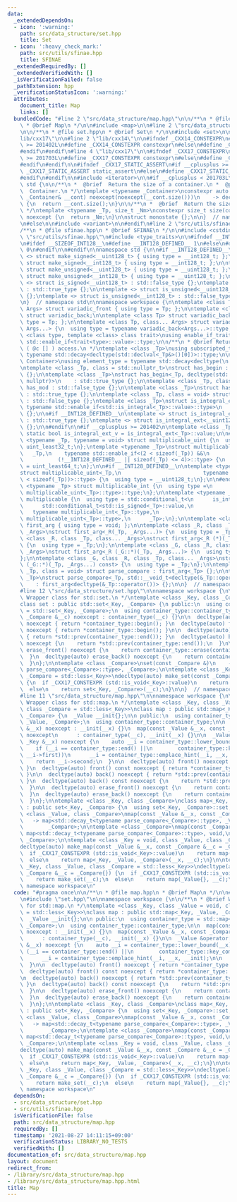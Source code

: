 ```yaml
---
data:
  _extendedDependsOn:
  - icon: ':warning:'
    path: src/data_structure/set.hpp
    title: Set
  - icon: ':heavy_check_mark:'
    path: src/utils/sfinae.hpp
    title: SFINAE
  _extendedRequiredBy: []
  _extendedVerifiedWith: []
  _isVerificationFailed: false
  _pathExtension: hpp
  _verificationStatusIcon: ':warning:'
  attributes:
    document_title: Map
    links: []
  bundledCode: "#line 2 \"src/data_structure/map.hpp\"\n\n/**\n * @file map.hpp\n\
    \ * @brief Map\n */\n\n#include <map>\n\n#line 2 \"src/data_structure/set.hpp\"\
    \n\n/**\n * @file set.hpp\n * @brief Set\n */\n\n#include <set>\n\n#line 2 \"\
    lib/cxx17\"\n\n#line 2 \"lib/cxx14\"\n\n#ifndef _CXX14_CONSTEXPR\n#if __cplusplus\
    \ >= 201402L\n#define _CXX14_CONSTEXPR constexpr\n#else\n#define _CXX14_CONSTEXPR\n\
    #endif\n#endif\n#line 4 \"lib/cxx17\"\n\n#ifndef _CXX17_CONSTEXPR\n#if __cplusplus\
    \ >= 201703L\n#define _CXX17_CONSTEXPR constexpr\n#else\n#define _CXX17_CONSTEXPR\n\
    #endif\n#endif\n\n#ifndef _CXX17_STATIC_ASSERT\n#if __cplusplus >= 201703L\n#define\
    \ _CXX17_STATIC_ASSERT static_assert\n#else\n#define _CXX17_STATIC_ASSERT assert\n\
    #endif\n#endif\n\n#include <iterator>\n\n#if __cplusplus < 201703L\n\nnamespace\
    \ std {\n\n/**\n *  @brief  Return the size of a container.\n *  @param  __cont\
    \  Container.\n */\ntemplate <typename _Container>\nconstexpr auto size(const\
    \ _Container& __cont) noexcept(noexcept(__cont.size()))\n    -> decltype(__cont.size())\
    \ {\n  return __cont.size();\n}\n\n/**\n *  @brief  Return the size of an array.\n\
    \ */\ntemplate <typename _Tp, size_t _Nm>\nconstexpr size_t size(const _Tp (&)[_Nm])\
    \ noexcept {\n  return _Nm;\n}\n\nstruct monostate {};\n\n}  // namespace std\n\
    \n#else\n\n#include <variant>\n\n#endif\n#line 2 \"src/utils/sfinae.hpp\"\n\n\
    /**\n * @file sfinae.hpp\n * @brief SFINAE\n */\n\n#include <cstdint>\n#line 10\
    \ \"src/utils/sfinae.hpp\"\n#include <type_traits>\n\n#ifndef __INT128_DEFINED__\n\
    \n#ifdef __SIZEOF_INT128__\n#define __INT128_DEFINED__ 1\n#else\n#define __INT128_DEFINED__\
    \ 0\n#endif\n\n#endif\n\nnamespace std {\n\n#if __INT128_DEFINED__\n\ntemplate\
    \ <> struct make_signed<__uint128_t> { using type = __int128_t; };\ntemplate <>\
    \ struct make_signed<__int128_t> { using type = __int128_t; };\n\ntemplate <>\
    \ struct make_unsigned<__uint128_t> { using type = __uint128_t; };\ntemplate <>\
    \ struct make_unsigned<__int128_t> { using type = __uint128_t; };\n\ntemplate\
    \ <> struct is_signed<__uint128_t> : std::false_type {};\ntemplate <> struct is_signed<__int128_t>\
    \ : std::true_type {};\n\ntemplate <> struct is_unsigned<__uint128_t> : std::true_type\
    \ {};\ntemplate <> struct is_unsigned<__int128_t> : std::false_type {};\n\n#endif\n\
    \n}  // namespace std\n\nnamespace workspace {\n\ntemplate <class Tp, class...\
    \ Args> struct variadic_front { using type = Tp; };\n\ntemplate <class... Args>\
    \ struct variadic_back;\n\ntemplate <class Tp> struct variadic_back<Tp> { using\
    \ type = Tp; };\n\ntemplate <class Tp, class... Args> struct variadic_back<Tp,\
    \ Args...> {\n  using type = typename variadic_back<Args...>::type;\n};\n\ntemplate\
    \ <class type, template <class> class trait>\nusing enable_if_trait_type = typename\
    \ std::enable_if<trait<type>::value>::type;\n\n/**\n * @brief Return type of subscripting\
    \ ( @c [] ) access.\n */\ntemplate <class _Tp>\nusing subscripted_type =\n   \
    \ typename std::decay<decltype(std::declval<_Tp&>()[0])>::type;\n\ntemplate <class\
    \ Container>\nusing element_type = typename std::decay<decltype(\n    *std::begin(std::declval<Container&>()))>::type;\n\
    \ntemplate <class _Tp, class = std::nullptr_t>\nstruct has_begin : std::false_type\
    \ {};\n\ntemplate <class _Tp>\nstruct has_begin<_Tp, decltype(std::begin(std::declval<_Tp>()),\
    \ nullptr)>\n    : std::true_type {};\n\ntemplate <class _Tp, class = void> struct\
    \ has_mod : std::false_type {};\n\ntemplate <class _Tp>\nstruct has_mod<_Tp, std::__void_t<decltype(_Tp::mod)>>\
    \ : std::true_type {};\n\ntemplate <class _Tp, class = void> struct is_integral_ext\
    \ : std::false_type {};\ntemplate <class _Tp>\nstruct is_integral_ext<\n    _Tp,\
    \ typename std::enable_if<std::is_integral<_Tp>::value>::type>\n    : std::true_type\
    \ {};\n\n#if __INT128_DEFINED__\n\ntemplate <> struct is_integral_ext<__int128_t>\
    \ : std::true_type {};\ntemplate <> struct is_integral_ext<__uint128_t> : std::true_type\
    \ {};\n\n#endif\n\n#if __cplusplus >= 201402\n\ntemplate <class _Tp>\nconstexpr\
    \ static bool is_integral_ext_v = is_integral_ext<_Tp>::value;\n\n#endif\n\ntemplate\
    \ <typename _Tp, typename = void> struct multiplicable_uint {\n  using type =\
    \ uint_least32_t;\n};\ntemplate <typename _Tp>\nstruct multiplicable_uint<\n \
    \   _Tp,\n    typename std::enable_if<(2 < sizeof(_Tp)) &&\n                 \
    \           (!__INT128_DEFINED__ || sizeof(_Tp) <= 4)>::type> {\n  using type\
    \ = uint_least64_t;\n};\n\n#if __INT128_DEFINED__\n\ntemplate <typename _Tp>\n\
    struct multiplicable_uint<_Tp,\n                          typename std::enable_if<(4\
    \ < sizeof(_Tp))>::type> {\n  using type = __uint128_t;\n};\n\n#endif\n\ntemplate\
    \ <typename _Tp> struct multiplicable_int {\n  using type =\n      typename std::make_signed<typename\
    \ multiplicable_uint<_Tp>::type>::type;\n};\n\ntemplate <typename _Tp> struct\
    \ multiplicable {\n  using type = std::conditional_t<\n      is_integral_ext<_Tp>::value,\n\
    \      std::conditional_t<std::is_signed<_Tp>::value,\n                      \
    \   typename multiplicable_int<_Tp>::type,\n                         typename\
    \ multiplicable_uint<_Tp>::type>,\n      _Tp>;\n};\n\ntemplate <class> struct\
    \ first_arg { using type = void; };\n\ntemplate <class _R, class _Tp, class...\
    \ _Args>\nstruct first_arg<_R(_Tp, _Args...)> {\n  using type = _Tp;\n};\n\ntemplate\
    \ <class _R, class _Tp, class... _Args>\nstruct first_arg<_R (*)(_Tp, _Args...)>\
    \ {\n  using type = _Tp;\n};\n\ntemplate <class _G, class _R, class _Tp, class...\
    \ _Args>\nstruct first_arg<_R (_G::*)(_Tp, _Args...)> {\n  using type = _Tp;\n\
    };\n\ntemplate <class _G, class _R, class _Tp, class... _Args>\nstruct first_arg<_R\
    \ (_G::*)(_Tp, _Args...) const> {\n  using type = _Tp;\n};\n\ntemplate <class\
    \ _Tp, class = void> struct parse_compare : first_arg<_Tp> {};\n\ntemplate <class\
    \ _Tp>\nstruct parse_compare<_Tp, std::__void_t<decltype(&_Tp::operator())>>\n\
    \    : first_arg<decltype(&_Tp::operator())> {};\n\n}  // namespace workspace\n\
    #line 12 \"src/data_structure/set.hpp\"\n\nnamespace workspace {\n\n/**\n * @brief\
    \ Wrapper class for std::set.\n */\ntemplate <class _Key, class _Compare = std::less<_Key>>\n\
    class set : public std::set<_Key, _Compare> {\n public:\n  using container_type\
    \ = std::set<_Key, _Compare>;\n  using container_type::container_type;\n\n  set(const\
    \ _Compare &__c) noexcept : container_type(__c) {}\n\n  decltype(auto) front()\
    \ noexcept { return *container_type::begin(); }\n  decltype(auto) front() const\
    \ noexcept { return *container_type::begin(); }\n\n  decltype(auto) back() noexcept\
    \ { return *std::prev(container_type::end()); }\n  decltype(auto) back() const\
    \ noexcept {\n    return *std::prev(container_type::end());\n  }\n\n  decltype(auto)\
    \ erase_front() noexcept {\n    return container_type::erase(container_type::begin());\n\
    \  }\n  decltype(auto) erase_back() noexcept {\n    return container_type::erase(std::prev(container_type::end()));\n\
    \  }\n};\n\ntemplate <class _Compare>\nset(const _Compare &)\n    -> set<std::decay_t<typename\
    \ parse_compare<_Compare>::type>, _Compare>;\n\ntemplate <class _Key = void, class\
    \ _Compare = std::less<_Key>>\ndecltype(auto) make_set(const _Compare &__c = _Compare{})\
    \ {\n  if _CXX17_CONSTEXPR (std::is_void<_Key>::value)\n    return set(__c);\n\
    \  else\n    return set<_Key, _Compare>(__c);\n}\n\n}  // namespace workspace\n\
    #line 11 \"src/data_structure/map.hpp\"\n\nnamespace workspace {\n\n/**\n * @brief\
    \ Wrapper class for std::map.\n */\ntemplate <class _Key, class _Value = void,\
    \ class _Compare = std::less<_Key>>\nclass map : public std::map<_Key, _Value,\
    \ _Compare> {\n  _Value __init{};\n\n public:\n  using container_type = std::map<_Key,\
    \ _Value, _Compare>;\n  using container_type::container_type;\n\n  map(const _Value\
    \ &__x) noexcept : __init(__x) {}\n  map(const _Value &__x, const _Compare &__c)\
    \ noexcept\n      : container_type(__c), __init(__x) {}\n\n  _Value &operator[](const\
    \ _Key &__x) noexcept {\n    auto __i = container_type::lower_bound(__x);\n\n\
    \    if (__i == container_type::end() ||\n        container_type::key_comp()(__x,\
    \ __i->first))\n      __i = container_type::emplace_hint(__i, __x, __init);\n\n\
    \    return __i->second;\n  }\n\n  decltype(auto) front() noexcept { return *container_type::begin();\
    \ }\n  decltype(auto) front() const noexcept { return *container_type::begin();\
    \ }\n\n  decltype(auto) back() noexcept { return *std::prev(container_type::end());\
    \ }\n  decltype(auto) back() const noexcept {\n    return *std::prev(container_type::end());\n\
    \  }\n\n  decltype(auto) erase_front() noexcept {\n    return container_type::erase(container_type::begin());\n\
    \  }\n  decltype(auto) erase_back() noexcept {\n    return container_type::erase(std::prev(container_type::end()));\n\
    \  }\n};\n\ntemplate <class _Key, class _Compare>\nclass map<_Key, void, _Compare>\
    \ : public set<_Key, _Compare> {\n  using set<_Key, _Compare>::set;\n};\n\ntemplate\
    \ <class _Value, class _Compare>\nmap(const _Value &__x, const _Compare &)\n \
    \   -> map<std::decay_t<typename parse_compare<_Compare>::type>, _Value,\n   \
    \        _Compare>;\n\ntemplate <class _Compare>\nmap(const _Compare &)\n    ->\
    \ map<std::decay_t<typename parse_compare<_Compare>::type>, void,\n          \
    \ _Compare>;\n\ntemplate <class _Key = void, class _Value, class _Compare = std::less<_Key>>\n\
    decltype(auto) make_map(const _Value &__x, const _Compare &__c = _Compare{}) {\n\
    \  if _CXX17_CONSTEXPR (std::is_void<_Key>::value)\n    return map(__x, __c);\n\
    \  else\n    return map<_Key, _Value, _Compare>(__x, __c);\n}\n\ntemplate <class\
    \ _Key, class _Value, class _Compare = std::less<_Key>>\ndecltype(auto) make_map(const\
    \ _Compare &__c = _Compare{}) {\n  if _CXX17_CONSTEXPR (std::is_void<_Value>::value)\n\
    \    return make_set(__c);\n  else\n    return map(_Value{}, __c);\n}\n\n}  //\
    \ namespace workspace\n"
  code: "#pragma once\n\n/**\n * @file map.hpp\n * @brief Map\n */\n\n#include <map>\n\
    \n#include \"set.hpp\"\n\nnamespace workspace {\n\n/**\n * @brief Wrapper class\
    \ for std::map.\n */\ntemplate <class _Key, class _Value = void, class _Compare\
    \ = std::less<_Key>>\nclass map : public std::map<_Key, _Value, _Compare> {\n\
    \  _Value __init{};\n\n public:\n  using container_type = std::map<_Key, _Value,\
    \ _Compare>;\n  using container_type::container_type;\n\n  map(const _Value &__x)\
    \ noexcept : __init(__x) {}\n  map(const _Value &__x, const _Compare &__c) noexcept\n\
    \      : container_type(__c), __init(__x) {}\n\n  _Value &operator[](const _Key\
    \ &__x) noexcept {\n    auto __i = container_type::lower_bound(__x);\n\n    if\
    \ (__i == container_type::end() ||\n        container_type::key_comp()(__x, __i->first))\n\
    \      __i = container_type::emplace_hint(__i, __x, __init);\n\n    return __i->second;\n\
    \  }\n\n  decltype(auto) front() noexcept { return *container_type::begin(); }\n\
    \  decltype(auto) front() const noexcept { return *container_type::begin(); }\n\
    \n  decltype(auto) back() noexcept { return *std::prev(container_type::end());\
    \ }\n  decltype(auto) back() const noexcept {\n    return *std::prev(container_type::end());\n\
    \  }\n\n  decltype(auto) erase_front() noexcept {\n    return container_type::erase(container_type::begin());\n\
    \  }\n  decltype(auto) erase_back() noexcept {\n    return container_type::erase(std::prev(container_type::end()));\n\
    \  }\n};\n\ntemplate <class _Key, class _Compare>\nclass map<_Key, void, _Compare>\
    \ : public set<_Key, _Compare> {\n  using set<_Key, _Compare>::set;\n};\n\ntemplate\
    \ <class _Value, class _Compare>\nmap(const _Value &__x, const _Compare &)\n \
    \   -> map<std::decay_t<typename parse_compare<_Compare>::type>, _Value,\n   \
    \        _Compare>;\n\ntemplate <class _Compare>\nmap(const _Compare &)\n    ->\
    \ map<std::decay_t<typename parse_compare<_Compare>::type>, void,\n          \
    \ _Compare>;\n\ntemplate <class _Key = void, class _Value, class _Compare = std::less<_Key>>\n\
    decltype(auto) make_map(const _Value &__x, const _Compare &__c = _Compare{}) {\n\
    \  if _CXX17_CONSTEXPR (std::is_void<_Key>::value)\n    return map(__x, __c);\n\
    \  else\n    return map<_Key, _Value, _Compare>(__x, __c);\n}\n\ntemplate <class\
    \ _Key, class _Value, class _Compare = std::less<_Key>>\ndecltype(auto) make_map(const\
    \ _Compare &__c = _Compare{}) {\n  if _CXX17_CONSTEXPR (std::is_void<_Value>::value)\n\
    \    return make_set(__c);\n  else\n    return map(_Value{}, __c);\n}\n\n}  //\
    \ namespace workspace\n"
  dependsOn:
  - src/data_structure/set.hpp
  - src/utils/sfinae.hpp
  isVerificationFile: false
  path: src/data_structure/map.hpp
  requiredBy: []
  timestamp: '2021-08-27 14:11:15+09:00'
  verificationStatus: LIBRARY_NO_TESTS
  verifiedWith: []
documentation_of: src/data_structure/map.hpp
layout: document
redirect_from:
- /library/src/data_structure/map.hpp
- /library/src/data_structure/map.hpp.html
title: Map
---
```

